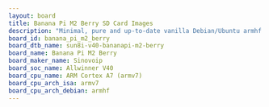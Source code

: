```yaml
---
layout: board
title: Banana Pi M2 Berry SD Card Images
description: "Minimal, pure and up-to-date vanilla Debian/Ubuntu armhf SD card images for Banana Pi M2 Berry by Sinovoip, SoC: Allwinner V40, CPU ISA: armv7"
board_id: banana_pi_m2_berry
board_dtb_name: sun8i-v40-bananapi-m2-berry
board_name: Banana Pi M2 Berry
board_maker_name: Sinovoip
board_soc_name: Allwinner V40
board_cpu_name: ARM Cortex A7 (armv7)
board_cpu_arch_isa: armv7
board_cpu_arch_debian: armhf
---
```

